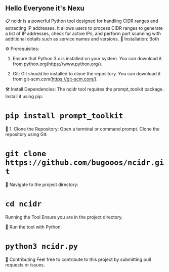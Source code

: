 ## Hello Everyone it's Nexu
📋 ncidr
is a powerful Python tool designed for handling CIDR ranges and extracting IP addresses. It allows users to process CIDR ranges to generate a list of IP addresses, check for active IPs, and perform port scanning with additional details such as service names and versions.
 🌟 Installation: Both

 ⚙️ Prerequisites: 
 
1. Ensure that Python 3.x is installed on your system. You can download it from python.org(https://www.python.org/).

2. Git: Git should be installed to clone the repository. You can download it from git-scm.com(https://git-scm.com/).


🛠️ Install Dependencies:
The ncidr tool requires the prompt_toolkit package. Install it using pip:

# ```pip install prompt_toolkit```

📝 1. Clone the Repository:
Open a terminal or command prompt.
Clone the repository using Git:

# ```git clone https://github.com/bugooos/ncidr.git```

📝 Navigate to the project directory:

# ```cd ncidr```


Running the Tool
Ensure you are in the project directory.

🚀 Run the tool with Python:

# ```python3 ncidr.py```

🎨 Contributing
Feel free to contribute to this project by submitting pull requests or issues.
